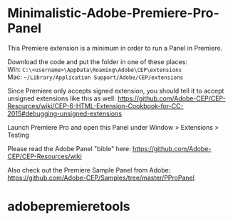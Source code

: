 # Minimalistic-Adobe-Premiere-Pro-Panel
This Premiere extension is a minimum in order to run a Panel in Premiere.

Download the code and put the folder in one of these places:  
Win: `C:\<username>\AppData\Roaming\Adobe\CEP\extensions`  
Mac: `~/Library/Application Support/Adobe/CEP/extensions`  

Since Premiere only accepts signed extension, you should tell it to accept unsigned extensions like this as well:
https://github.com/Adobe-CEP/CEP-Resources/wiki/CEP-6-HTML-Extension-Cookbook-for-CC-2015#debugging-unsigned-extensions

Launch Premiere Pro and open this Panel under Window > Extensions > Testing

Please read the Adobe Panel "bible" here:
https://github.com/Adobe-CEP/CEP-Resources/wiki

Also check out the Premiere Sample Panel from Adobe:
https://github.com/Adobe-CEP/Samples/tree/master/PProPanel
# adobepremieretools
